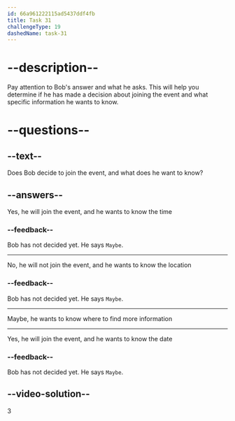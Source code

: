 ```yaml
---
id: 66a961222115ad5437ddf4fb
title: Task 31
challengeType: 19
dashedName: task-31
---
```

<!--
AUDIO REFERENCE:
Lisa: Typically around fifty. Why? Do you want to join?
Bob: Maybe. Where can I find more information?
-->

# --description--

Pay attention to Bob's answer and what he asks. This will help you determine if he has made a decision about joining the event and what specific information he wants to know.

# --questions--

## --text--

Does Bob decide to join the event, and what does he want to know?

## --answers--

Yes, he will join the event, and he wants to know the time

### --feedback--

Bob has not decided yet. He says `Maybe`.

---

No, he will not join the event, and he wants to know the location

### --feedback--

Bob has not decided yet. He says `Maybe`.

---

Maybe, he wants to know where to find more information

---

Yes, he will join the event, and he wants to know the date

### --feedback--

Bob has not decided yet. He says `Maybe`.

## --video-solution--

3
